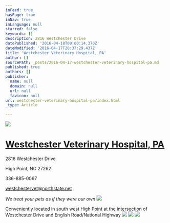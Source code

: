 ```yaml
---
inFeed: true
hasPage: true
inNav: true
inLanguage: null
starred: false
keywords: []
description: 2816 Westchester Drive
datePublished: '2016-04-18T00:00:14.370Z'
dateModified: '2016-04-17T20:37:29.437Z'
title: 'Westchester Veterinary Hospital, PA'
author: []
sourcePath: _posts/2016-04-17-westchester-veterinary-hospital-pa.md
published: true
authors: []
publisher:
  name: null
  domain: null
  url: null
  favicon: null
url: westchester-veterinary-hospital-pa/index.html
_type: Article

---
```

![](https://the-grid-user-content.s3-us-west-2.amazonaws.com/60f0fd83-547b-47b4-be30-d9e2963252d4.jpg)

# [Westchester Veterinary Hospital, PA][0]

2816 Westchester Drive

High Point, NC 27262

336-885-0067

[westchestervet@northstate.net][1]

_We treat your pets as if they were our own_
![](https://the-grid-user-content.s3-us-west-2.amazonaws.com/e06fd15c-f246-4c00-b2a1-873b37a95a4e.gif)

Conveniently located in south west High Point at the intersection of Westchester Drive and English Road/National Highway
![](https://s3-us-west-2.amazonaws.com/the-grid-img/p/6a8f865f494b02092578577a288ae6737e8e6016.jpg)
![](https://the-grid-user-content.s3-us-west-2.amazonaws.com/91450c4a-90a1-4189-b083-21e7359e4a57.jpg)
![](https://the-grid-user-content.s3-us-west-2.amazonaws.com/08f64b20-3aea-417a-9303-b0d9f3c3ac04.jpg)

[0]: null
[1]: mailto:westchestervet@northstate.net